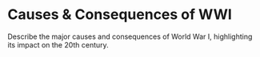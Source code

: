 # Causes & Consequences of WWI

Describe the major causes and consequences of World War I, highlighting its impact on the 20th century.